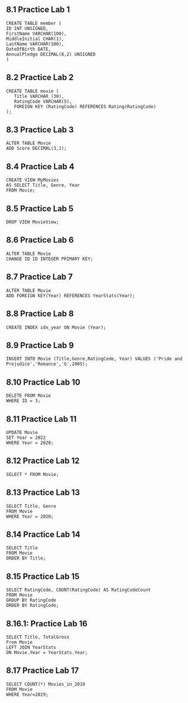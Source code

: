 ## 8.1 Practice Lab 1

	CREATE TABLE member (
	ID INT UNSIGNED,
	FirstName VARCHAR(100),
	MiddleInitial CHAR(1),
	LastName VARCHAR(100),
	DateOfBirth DATE,
	AnnualPledge DECIMAL(8,2) UNSIGNED
	)
	
## 8.2 Practice Lab 2

	CREATE TABLE movie (
	   Title VARCHAR (30),
	   RatingCode VARCHAR(5),
	   FOREIGN KEY (RatingCode) REFERENCES Rating(RatingCode)
	);
	
	
## 8.3 Practice Lab 3

	ALTER TABLE Movie
	ADD Score DECIMAL(3,1);

## 8.4 Practice Lab 4

	CREATE VIEW MyMovies
	AS SELECT Title, Genre, Year
	FROM Movie;
	
## 8.5 Practice Lab 5

	DROP VIEW MovieView;
	
## 8.6 Practice Lab 6

	ALTER TABLE Movie
	CHANGE ID ID INTEGER PRIMARY KEY;
	
## 8.7 Practice Lab 7

	ALTER TABLE Movie
	ADD FOREIGN KEY(Year) REFERENCES YearStats(Year);
	
## 8.8 Practice Lab 8

	CREATE INDEX idx_year ON Movie (Year);
	
## 8.9 Practice Lab 9

	INSERT INTO Movie (Title,Genre,RatingCode, Year) VALUES ('Pride and Prejudice','Romance','G',2005);
	
## 	8.10 Practice Lab 10

	DELETE FROM Movie
	WHERE ID = 3;
	
## 8.11 Practice Lab 11

	UPDATE Movie
	SET Year = 2022
	WHERE Year = 2020;

## 8.12 Practice Lab 12

	SELECT * FROM Movie;
	
## 8.13 Practice Lab 13

	SELECT Title, Genre
	FROM Movie
	WHERE Year = 2020;
	

## 8.14 Practice Lab 14

	SELECT Title
	FROM Movie
	ORDER BY Title;
	
## 8.15 Practice Lab 15

	SELECT RatingCode, COUNT(RatingCode) AS RatingCodeCount
	FROM Movie
	GROUP BY RatingCode
	ORDER BY RatingCode;
	
## 8.16.1: Practice Lab 16

	SELECT Title, TotalGross
	From Movie
	LEFT JOIN YearStats
	ON Movie.Year = YearStats.Year;
	
## 8.17 Practice Lab 17

	SELECT COUNT(*) Movies_in_2019
	FROM Movie
	WHERE Year=2019;